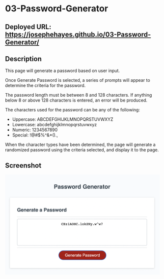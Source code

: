 # 03-Password-Generator

## Deployed URL: https://josephehayes.github.io/03-Password-Generator/

## Description
This page will generate a password based on user input. 

Once Generate Password is selected, a series of prompts will appear to determine the criteria for the password.

The password length must be between 8 and 128 characters. If anything below 8 or above 128 characters is entered, an error will be produced.

The characters used for the password can be any of the following:

* Uppercase: ABCDEFGHIJKLMNOPQRSTUVWXYZ
* Lowercase: abcdefghijklmnopqrstuvwxyz
* Numeric: 1234567890
* Special: !@#$%^&*().,

When the character types have been determined, the page will generate a randomized password using the criteria selected, and display it to the page.

## Screenshot

![The password generator showing a password including a mix of letters, numbers, and special characters](./Assets/03-Password-Generator-SS.png)

